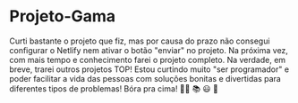 # Projeto-Gama

Curti bastante o projeto que fiz, mas por causa do prazo não consegui configurar o Netlify nem ativar o botão "enviar" no projeto. 
Na próxima vez, com mais tempo e conhecimento farei o projeto completo. 
Na verdade, em breve, trarei outros projetos TOP! Estou curtindo muito "ser programador" e poder facilitar a vida das pessoas com soluções bonitas e divertidas para diferentes tipos de problemas! Bóra pra cima! :weight_lifting_man: :books: :smiley: :raised_hands:
